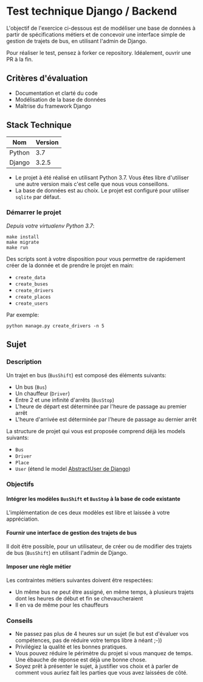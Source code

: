 # Test technique Django / Backend

L'objectif de l'exercice ci-dessous est de modéliser une base de données à partir de spécifications métiers et de 
concevoir une interface simple de gestion de trajets de bus, en utilisant l'admin de Django.

Pour réaliser le test, pensez à forker ce repository. Idéalement, ouvrir une PR à la fin.

## Critères d'évaluation

- Documentation et clarté du code
- Modélisation de la base de données
- Maîtrise du framework Django

## Stack Technique

| Nom    | Version |
| ------ | ------- |
| Python | 3.7     |
| Django | 3.2.5   |

 - Le projet à été réalisé en utilisant Python 3.7. Vous êtes libre d'utiliser une autre version mais c'est celle que 
 nous vous conseillons.
 - La base de données est au choix. Le projet est configuré pour utiliser `sqlite` par défaut.

### Démarrer le projet

*Depuis votre virtualenv Python 3.7*:

```
make install
make migrate
make run
```

Des scripts sont à votre disposition pour vous permettre de rapidement créer de la donnée et de prendre le projet en 
main:

 - `create_data`
 - `create_buses`
 - `create_drivers`
 - `create_places`
 - `create_users`

Par exemple:

```
python manage.py create_drivers -n 5
```

## Sujet

### Description

Un trajet en bus (`BusShift`) est composé des éléments suivants:

- Un bus (`Bus`)
- Un chauffeur (`Driver`)
- Entre 2 et une infinité d'arrêts (`BusStop`)
- L'heure de départ est déterminée par l'heure de passage au premier arrêt
- L'heure d'arrivée est déterminée par l'heure de passage au dernier arrêt

La structure de projet qui vous est proposée comprend déjà les models suivants:
 - `Bus`
 - `Driver`
 - `Place`
 - `User` (étend le model [AbstractUser de Django](https://docs.djangoproject.com/en/3.2/topics/auth/customizing/#substituting-a-custom-user-model))

### Objectifs

#### Intégrer les modèles `BusShift` et `BusStop` à la base de code existante

L'implémentation de ces deux modèles est libre et laissée à votre appréciation. 

#### Fournir une interface de gestion des trajets de bus

Il doit être possible, pour un utilisateur, de créer ou de modifier des trajets de bus (`BusShift`) en utilisant l'admin
de Django.

#### Imposer une règle métier

Les contraintes métiers suivantes doivent être respectées:

- Un même bus ne peut être assigné, en même temps, à plusieurs trajets dont les heures de début et fin se chevaucheraient
- Il en va de même pour les chauffeurs

### Conseils

 - Ne passez pas plus de 4 heures sur un sujet (le but est d'évaluer vos compétences, pas de réduire votre temps libre à néant ;-))
 - Privilégiez la qualité et les bonnes pratiques.
 - Vous pouvez réduire le périmètre du projet si vous manquez de temps. Une ébauche de réponse est déjà une bonne chose.
 - Soyez prêt à présenter le sujet, à justifier vos choix et à parler de comment vous auriez fait les parties que vous avez laissées de côté.
